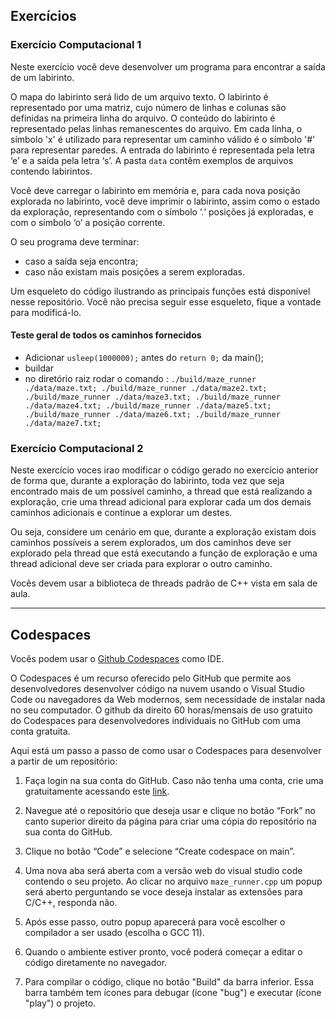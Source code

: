 ## Exercícios

### Exercício Computacional 1

Neste exercício você deve desenvolver um programa para encontrar a saída de um labirinto.

O mapa do labirinto será lido de um arquivo texto. O labirinto é representado por uma matriz, cujo número de linhas e colunas são definidas na primeira linha do arquivo.  O conteúdo do labirinto é representado pelas linhas remanescentes do arquivo. Em cada linha, o símbolo 'x' é utilizado para representar um caminho válido é o símbolo '#' para representar paredes. A entrada do labirinto é representada pela letra ‘e’ e a saída pela letra ‘s’. A pasta `data` contêm exemplos de arquivos contendo labirintos.

Você deve carregar o labirinto em memória e, para cada nova posição explorada no labirinto, você deve imprimir o labirinto, assim como o estado da exploração, representando com o símbolo ‘.‘ posições já exploradas, e  com o símbolo ‘o’ a posição corrente.

O seu programa deve terminar:
- caso a saída seja encontra;
- caso não existam mais posições a serem exploradas.

Um esqueleto do código ilustrando as principais funções está disponível nesse repositório. Você não precisa seguir esse esqueleto, fique a vontade para modificá-lo.

#### Teste geral de todos os caminhos fornecidos
- Adicionar ```usleep(1000000);``` antes do ```return 0;``` da main();
- buildar
- no diretório raiz rodar o comando : ``` ./build/maze_runner ./data/maze.txt; ./build/maze_runner ./data/maze2.txt; ./build/maze_runner ./data/maze3.txt; ./build/maze_runner ./data/maze4.txt; ./build/maze_runner ./data/maze5.txt; ./build/maze_runner ./data/maze6.txt; ./build/maze_runner ./data/maze7.txt; ```

### Exercício Computacional 2

Neste exercício voces irao modificar o código gerado no exercício anterior de forma que, durante a exploração do labirinto, toda vez que seja encontrado mais de um possível caminho, a thread que está realizando a exploração, crie uma thread adicional para explorar cada um dos demais caminhos adicionais e  continue a explorar um destes.

Ou seja, considere um cenário em que, durante a exploração existam dois caminhos possíveis a serem explorados, um dos caminhos deve ser explorado pela thread que está executando a função de exploração e uma thread adicional deve ser criada para explorar o outro caminho. 

Vocês devem usar a biblioteca de threads padrão de C++ vista em sala de aula.

---

## Codespaces

Vocês podem usar o [Github Codespaces](https://github.com/features/codespaces) como IDE.

O Codespaces é um recurso oferecido pelo GitHub que permite aos desenvolvedores desenvolver código na nuvem usando o Visual Studio Code ou navegadores da Web modernos, sem necessidade de instalar nada no seu computador. O github da direito 60 horas/mensais de uso gratuito do Codespaces para desenvolvedores individuais no GitHub com uma conta gratuita.

Aqui está um passo a passo de como usar o Codespaces para desenvolver a partir de um repositório:

1. Faça login na sua conta do GitHub. Caso não tenha uma conta, crie uma gratuitamente acessando este [link](https://github.com/join). 

2. Navegue até o repositório que deseja usar e clique no botão “Fork” no canto superior direito da página para criar uma cópia do repositório na sua conta do GitHub.

3. Clique no botão “Code” e selecione “Create codespace on main”.

4. Uma nova aba será aberta com a versão web do visual studio code contendo o seu projeto. Ao clicar no arquivo `maze_runner.cpp` um popup será aberto perguntando se voce deseja instalar as extensões para C/C++, responda não.

5. Após esse passo, outro popup aparecerá para você escolher o compilador a ser usado (escolha o GCC 11).

5. Quando o ambiente estiver pronto, você poderá começar a editar o código diretamente no navegador.

6. Para compilar o código, clique no botão "Build" da barra inferior. Essa barra também tem ícones para debugar (ícone "bug") e executar (ícone "play") o projeto.
